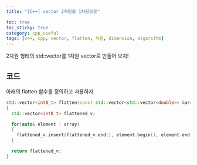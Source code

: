 ```yaml
---
title: "[C++] vector 2차원을 1차원으로"

toc: true
toc_sticky: true
category: cpp_useful
tags: [c++, cpp, vector, flatten, 차원, dimension, algorithm]
---
```


2차원 형태의 std::vector를 1차원 vector로 만들어 보자! <br/>

## 코드

아래의 flatten 함수를 정의하고 사용하자 <br/>

~~~c++
std::vector<int8_t> flatten(const std::vector<std::vector<double>> &array)
{
  std::vector<int8_t> flattened_v;

  for(auto& element : array)
  {
    flattened_v.insert(flattened_v.end(), element.begin(), element.end());
  }

  return flattened_v;
}
~~~

<br/>